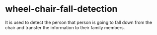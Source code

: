 # wheel-chair-fall-detection
It is used to detect the person that person is going to fall down from the chair and transfer the information to their family members. 

